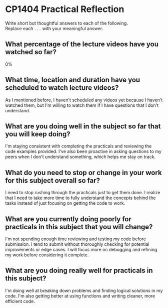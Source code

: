 # CP1404 Practical Reflection

Write short but thoughtful answers to each of the following.  
Replace each `...` with your meaningful answer.


## What percentage of the lecture videos have you watched so far?

0%

## What time, location and duration have you scheduled to watch lecture videos?

As I mentioned before, I haven't scheduled any videos yet because I haven't watched them, but I'm willing to watch them if I have questions that I don't understand.

## What are you doing well in the subject so far that you will keep doing?

I'm staying consistent with completing the practicals and reviewing the code examples provided. I've also been proactive in asking questions to my peers when I don't understand something, which helps me stay on track.

## What do you need to stop or change in your work for this subject overall so far?

I need to stop rushing through the practicals just to get them done. I realize that I need to take more time to fully understand the concepts behind the tasks instead of just focusing on getting the code to work.

## What are you currently doing poorly for practicals in this subject that you will change?

I'm not spending enough time reviewing and testing my code before submission. I tend to submit without thoroughly checking for potential improvements or edge cases. I will focus more on debugging and refining my work before considering it complete.

## What are you doing really well for practicals in this subject?

I'm doing well at breaking down problems and finding logical solutions in my code. I'm also getting better at using functions and writing cleaner, more efficient code.